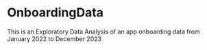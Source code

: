 # OnboardingData
This is an Exploratory Data Analysis of an app onboarding data from January 2022 to December 2023 

